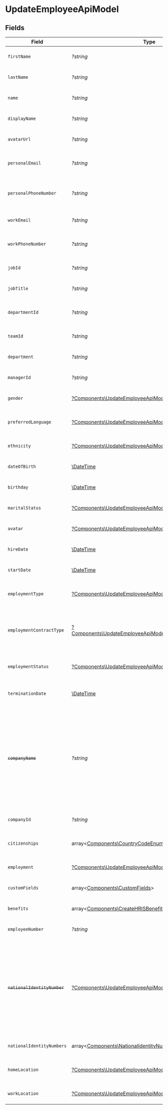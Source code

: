# UpdateEmployeeApiModel


## Fields

| Field                                                                                                                                                 | Type                                                                                                                                                  | Required                                                                                                                                              | Description                                                                                                                                           | Example                                                                                                                                               |
| ----------------------------------------------------------------------------------------------------------------------------------------------------- | ----------------------------------------------------------------------------------------------------------------------------------------------------- | ----------------------------------------------------------------------------------------------------------------------------------------------------- | ----------------------------------------------------------------------------------------------------------------------------------------------------- | ----------------------------------------------------------------------------------------------------------------------------------------------------- |
| `firstName`                                                                                                                                           | *?string*                                                                                                                                             | :heavy_minus_sign:                                                                                                                                    | The employee first name                                                                                                                               | Issac                                                                                                                                                 |
| `lastName`                                                                                                                                            | *?string*                                                                                                                                             | :heavy_minus_sign:                                                                                                                                    | The employee last name                                                                                                                                | Newton                                                                                                                                                |
| `name`                                                                                                                                                | *?string*                                                                                                                                             | :heavy_minus_sign:                                                                                                                                    | The employee name                                                                                                                                     | Issac Newton                                                                                                                                          |
| `displayName`                                                                                                                                         | *?string*                                                                                                                                             | :heavy_minus_sign:                                                                                                                                    | The employee display name                                                                                                                             | Sir Issac Newton                                                                                                                                      |
| `avatarUrl`                                                                                                                                           | *?string*                                                                                                                                             | :heavy_minus_sign:                                                                                                                                    | The employee avatar Url                                                                                                                               | https://example.com/avatar.png                                                                                                                        |
| `personalEmail`                                                                                                                                       | *?string*                                                                                                                                             | :heavy_minus_sign:                                                                                                                                    | The employee personal email                                                                                                                           | isaac.newton@example.com                                                                                                                              |
| `personalPhoneNumber`                                                                                                                                 | *?string*                                                                                                                                             | :heavy_minus_sign:                                                                                                                                    | The employee personal phone number                                                                                                                    | +1234567890                                                                                                                                           |
| `workEmail`                                                                                                                                           | *?string*                                                                                                                                             | :heavy_minus_sign:                                                                                                                                    | The employee work email                                                                                                                               | newton@example.com                                                                                                                                    |
| `workPhoneNumber`                                                                                                                                     | *?string*                                                                                                                                             | :heavy_minus_sign:                                                                                                                                    | The employee work phone number                                                                                                                        | +1234567890                                                                                                                                           |
| `jobId`                                                                                                                                               | *?string*                                                                                                                                             | :heavy_minus_sign:                                                                                                                                    | The employee job id                                                                                                                                   | R-6789                                                                                                                                                |
| `jobTitle`                                                                                                                                            | *?string*                                                                                                                                             | :heavy_minus_sign:                                                                                                                                    | The employee job title                                                                                                                                | Physicist                                                                                                                                             |
| `departmentId`                                                                                                                                        | *?string*                                                                                                                                             | :heavy_minus_sign:                                                                                                                                    | The employee department id                                                                                                                            | 3093                                                                                                                                                  |
| `teamId`                                                                                                                                              | *?string*                                                                                                                                             | :heavy_minus_sign:                                                                                                                                    | The employee team id                                                                                                                                  | 2913                                                                                                                                                  |
| `department`                                                                                                                                          | *?string*                                                                                                                                             | :heavy_minus_sign:                                                                                                                                    | The employee department                                                                                                                               | Physics                                                                                                                                               |
| `managerId`                                                                                                                                           | *?string*                                                                                                                                             | :heavy_minus_sign:                                                                                                                                    | The employee manager ID                                                                                                                               | 67890                                                                                                                                                 |
| `gender`                                                                                                                                              | [?Components\UpdateEmployeeApiModelGender](../../Models/Components/UpdateEmployeeApiModelGender.md)                                                   | :heavy_minus_sign:                                                                                                                                    | The employee gender                                                                                                                                   | male                                                                                                                                                  |
| `preferredLanguage`                                                                                                                                   | [?Components\UpdateEmployeeApiModelPreferredLanguage](../../Models/Components/UpdateEmployeeApiModelPreferredLanguage.md)                             | :heavy_minus_sign:                                                                                                                                    | The employee preferred language                                                                                                                       | en_US                                                                                                                                                 |
| `ethnicity`                                                                                                                                           | [?Components\UpdateEmployeeApiModelEthnicity](../../Models/Components/UpdateEmployeeApiModelEthnicity.md)                                             | :heavy_minus_sign:                                                                                                                                    | The employee ethnicity                                                                                                                                | white                                                                                                                                                 |
| `dateOfBirth`                                                                                                                                         | [\DateTime](https://www.php.net/manual/en/class.datetime.php)                                                                                         | :heavy_minus_sign:                                                                                                                                    | The employee date_of_birth                                                                                                                            | 1990-01-01T00:00.000Z                                                                                                                                 |
| `birthday`                                                                                                                                            | [\DateTime](https://www.php.net/manual/en/class.datetime.php)                                                                                         | :heavy_minus_sign:                                                                                                                                    | The employee birthday                                                                                                                                 | 2021-01-01T00:00:00Z                                                                                                                                  |
| `maritalStatus`                                                                                                                                       | [?Components\UpdateEmployeeApiModelMaritalStatus](../../Models/Components/UpdateEmployeeApiModelMaritalStatus.md)                                     | :heavy_minus_sign:                                                                                                                                    | The employee marital status                                                                                                                           | single                                                                                                                                                |
| `avatar`                                                                                                                                              | [?Components\UpdateEmployeeApiModelAvatar](../../Models/Components/UpdateEmployeeApiModelAvatar.md)                                                   | :heavy_minus_sign:                                                                                                                                    | The employee avatar                                                                                                                                   | https://example.com/avatar.png                                                                                                                        |
| `hireDate`                                                                                                                                            | [\DateTime](https://www.php.net/manual/en/class.datetime.php)                                                                                         | :heavy_minus_sign:                                                                                                                                    | The employee hire date                                                                                                                                | 2021-01-01T00:00.000Z                                                                                                                                 |
| `startDate`                                                                                                                                           | [\DateTime](https://www.php.net/manual/en/class.datetime.php)                                                                                         | :heavy_minus_sign:                                                                                                                                    | The employee start date                                                                                                                               | 2021-01-01T00:00.000Z                                                                                                                                 |
| `employmentType`                                                                                                                                      | [?Components\UpdateEmployeeApiModelEmploymentType](../../Models/Components/UpdateEmployeeApiModelEmploymentType.md)                                   | :heavy_minus_sign:                                                                                                                                    | The employee employment type                                                                                                                          | full_time                                                                                                                                             |
| `employmentContractType`                                                                                                                              | [?Components\UpdateEmployeeApiModelEmploymentContractType](../../Models/Components/UpdateEmployeeApiModelEmploymentContractType.md)                   | :heavy_minus_sign:                                                                                                                                    | The employment work schedule type (e.g., full-time, part-time)                                                                                        | full_time                                                                                                                                             |
| `employmentStatus`                                                                                                                                    | [?Components\UpdateEmployeeApiModelEmploymentStatus](../../Models/Components/UpdateEmployeeApiModelEmploymentStatus.md)                               | :heavy_minus_sign:                                                                                                                                    | The employee employment status                                                                                                                        | active                                                                                                                                                |
| `terminationDate`                                                                                                                                     | [\DateTime](https://www.php.net/manual/en/class.datetime.php)                                                                                         | :heavy_minus_sign:                                                                                                                                    | The employee termination date                                                                                                                         | 2021-01-01T00:00:00Z                                                                                                                                  |
| ~~`companyName`~~                                                                                                                                     | *?string*                                                                                                                                             | :heavy_minus_sign:                                                                                                                                    | : warning: ** DEPRECATED **: This will be removed in a future release, please migrate away from it as soon as possible.<br/><br/>The employee company name | Example Corp                                                                                                                                          |
| `companyId`                                                                                                                                           | *?string*                                                                                                                                             | :heavy_minus_sign:                                                                                                                                    | The employee company id                                                                                                                               | 1234567890                                                                                                                                            |
| `citizenships`                                                                                                                                        | array<[Components\CountryCodeEnum](../../Models/Components/CountryCodeEnum.md)>                                                                       | :heavy_minus_sign:                                                                                                                                    | The citizenships of the Employee                                                                                                                      |                                                                                                                                                       |
| `employment`                                                                                                                                          | [?Components\UpdateEmployeeApiModelEmployment](../../Models/Components/UpdateEmployeeApiModelEmployment.md)                                           | :heavy_minus_sign:                                                                                                                                    | The employee employment                                                                                                                               |                                                                                                                                                       |
| `customFields`                                                                                                                                        | array<[Components\CustomFields](../../Models/Components/CustomFields.md)>                                                                             | :heavy_minus_sign:                                                                                                                                    | The employee custom fields                                                                                                                            |                                                                                                                                                       |
| `benefits`                                                                                                                                            | array<[Components\CreateHRISBenefit](../../Models/Components/CreateHRISBenefit.md)>                                                                   | :heavy_minus_sign:                                                                                                                                    | Current benefits of the employee                                                                                                                      |                                                                                                                                                       |
| `employeeNumber`                                                                                                                                      | *?string*                                                                                                                                             | :heavy_minus_sign:                                                                                                                                    | The assigned employee number                                                                                                                          | 125                                                                                                                                                   |
| ~~`nationalIdentityNumber`~~                                                                                                                          | [?Components\UpdateEmployeeApiModelNationalIdentityNumber](../../Models/Components/UpdateEmployeeApiModelNationalIdentityNumber.md)                   | :heavy_minus_sign:                                                                                                                                    | : warning: ** DEPRECATED **: This will be removed in a future release, please migrate away from it as soon as possible.<br/><br/>The national identity number |                                                                                                                                                       |
| `nationalIdentityNumbers`                                                                                                                             | array<[Components\NationalIdentityNumberApiModel](../../Models/Components/NationalIdentityNumberApiModel.md)>                                         | :heavy_minus_sign:                                                                                                                                    | The national identity numbers                                                                                                                         |                                                                                                                                                       |
| `homeLocation`                                                                                                                                        | [?Components\UpdateEmployeeApiModelHomeLocation](../../Models/Components/UpdateEmployeeApiModelHomeLocation.md)                                       | :heavy_minus_sign:                                                                                                                                    | The employee home location                                                                                                                            |                                                                                                                                                       |
| `workLocation`                                                                                                                                        | [?Components\UpdateEmployeeApiModelWorkLocation](../../Models/Components/UpdateEmployeeApiModelWorkLocation.md)                                       | :heavy_minus_sign:                                                                                                                                    | The employee work location                                                                                                                            |                                                                                                                                                       |